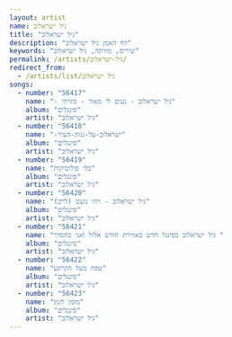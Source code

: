 ```yaml
---
layout: artist
name: גיל ישראלוב
title: "גיל ישראלוב"
description: "דף האמן גיל ישראלוב"
keywords: "שירים, מוזיקה, גיל ישראלוב"
permalink: /artists/גיל-ישראלוב/
redirect_from:
  - /artists/list/גיל ישראלוב
songs:
  - number: "56417"
    name: "- גיל ישראלוב - נעים לי מאוד - מזרחי"
    album: "סינגלים"
    artist: "גיל ישראלוב"
  - number: "56418"
    name: "-ישראלוב-על-גגות-העיר"
    album: "סינגלים"
    artist: "גיל ישראלוב"
  - number: "56419"
    name: "בלי פוליטיקות"
    album: "סינגלים"
    artist: "גיל ישראלוב"
  - number: "56420"
    name: "גיל ישראלוב - ויהי נועם (לייב)"
    album: "סינגלים"
    artist: "גיל ישראלוב"
  - number: "56421"
    name: "גיל ישראלוב בסינגל חדש באווירת חודש אלול ואני בחסדך "
    album: "סינגלים"
    artist: "גיל ישראלוב"
  - number: "56422"
    name: "טפח מעל הקרקע"
    album: "סינגלים"
    artist: "גיל ישראלוב"
  - number: "56423"
    name: "מזמן לזמן"
    album: "סינגלים"
    artist: "גיל ישראלוב"
---
```

